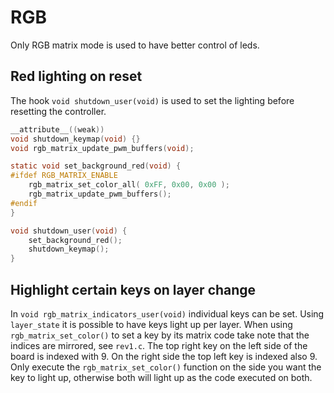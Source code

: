 # RGB

Only RGB matrix mode is used to have better control of leds.

## Red lighting on reset

The hook `void shutdown_user(void)` is used to set the lighting before resetting the controller.

```c
__attribute__((weak))
void shutdown_keymap(void) {}
void rgb_matrix_update_pwm_buffers(void);

static void set_background_red(void) {
#ifdef RGB_MATRIX_ENABLE
    rgb_matrix_set_color_all( 0xFF, 0x00, 0x00 );
    rgb_matrix_update_pwm_buffers();
#endif
}

void shutdown_user(void) {
    set_background_red();
    shutdown_keymap();
}
```

## Highlight certain keys on layer change

In `void rgb_matrix_indicators_user(void)` individual keys can be set. Using `layer_state` it is possible
to have keys light up per layer. When using `rgb_matrix_set_color()` to set a key by its matrix code take
note that the indices are mirrored, see `rev1.c`. The top right key on the left side of the board is indexed
with 9. On the right side the top left key is indexed also 9. Only execute the `rgb_matrix_set_color()`
function on the side you want the key to light up, otherwise both will light up as the code executed on both.